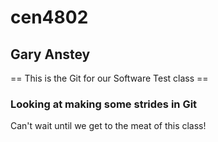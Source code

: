 # cen4802
## Gary Anstey

== This is the Git for our Software Test class ==

### Looking at making some strides in Git

Can't wait until we get to the meat of this class!
